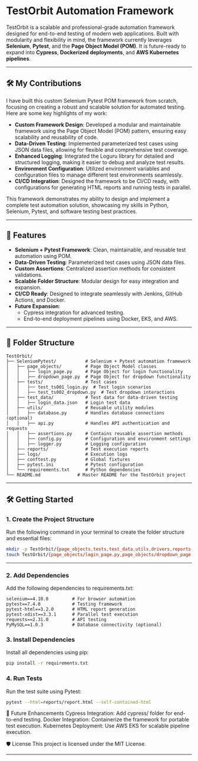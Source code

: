 # TestOrbit Automation Framework

TestOrbit is a scalable and professional-grade automation framework designed for end-to-end testing of modern web applications. Built with modularity and flexibility in mind, the framework currently leverages **Selenium**, **Pytest**, and the **Page Object Model (POM)**. It is future-ready to expand into **Cypress**, **Dockerized deployments**, and **AWS Kubernetes pipelines**.

---

## 🛠️ My Contributions

I have built this custom Selenium Pytest POM framework from scratch, focusing on creating a robust and scalable solution for automated testing. Here are some key highlights of my work:

- **Custom Framework Design**: Developed a modular and maintainable framework using the Page Object Model (POM) pattern, ensuring easy scalability and reusability of code.
- **Data-Driven Testing**: Implemented parameterized test cases using JSON data files, allowing for flexible and comprehensive test coverage.
- **Enhanced Logging**: Integrated the Loguru library for detailed and structured logging, making it easier to debug and analyze test results.
- **Environment Configuration**: Utilized environment variables and configuration files to manage different test environments seamlessly.
- **CI/CD Integration**: Designed the framework to be CI/CD ready, with configurations for generating HTML reports and running tests in parallel.

This framework demonstrates my ability to design and implement a complete test automation solution, showcasing my skills in Python, Selenium, Pytest, and software testing best practices.

---

## 🚀 Features
- **Selenium + Pytest Framework**: Clean, maintainable, and reusable test automation using POM.
- **Data-Driven Testing**: Parameterized test cases using JSON data files.
- **Custom Assertions**: Centralized assertion methods for consistent validations.
- **Scalable Folder Structure**: Modular design for easy integration and expansion.
- **CI/CD Ready**: Designed to integrate seamlessly with Jenkins, GitHub Actions, and Docker.
- **Future Expansion**:
  - Cypress integration for advanced testing.
  - End-to-end deployment pipelines using Docker, EKS, and AWS.

---

## 📂 Folder Structure
```plaintext
TestOrbit/
├── SeleniumPytest/           # Selenium + Pytest automation framework
│   ├── page_objects/         # Page Object Model classes
│   │   ├── login_page.py     # Page Object for login functionality
│   │   ├── dropdown_page.py  # Page Object for dropdown functionality
│   ├── tests/                # Test cases
│   │   ├── test_ts001_login.py  # Test login scenarios
│   │   ├── test_ts002_dropdown.py  # Test dropdown interactions
│   ├── test_data/            # Test data for data-driven testing
│   │   ├── login_data.json   # Login test data
│   ├── utils/                # Reusable utility modules
│   │   ├── database.py       # Handles database connections (optional)
│   │   ├── api.py            # Handles API authentication and requests
│   │   ├── assertions.py     # Contains reusable assertion methods
│   │   ├── config.py         # Configuration and environment settings
│   │   ├── logger.py         # Logging configuration
│   ├── reports/              # Test execution reports
│   ├── logs/                 # Execution logs
│   ├── conftest.py           # Global fixtures
│   ├── pytest.ini            # Pytest configuration
│   └── requirements.txt      # Python dependencies
└── README.md              # Master README for the TestOrbit project
```
---

## 🛠️ Getting Started

### 1. Create the Project Structure
Run the following command in your terminal to create the folder structure and essential files:

```bash
mkdir -p TestOrbit/{page_objects,tests,test_data,utils,drivers,reports,logs} && \
touch TestOrbit/{page_objects/login_page.py,page_objects/dropdown_page.py,tests/test_login.py,tests/test_dropdown.py,test_data/login_data.json,utils/{database.py,api.py,assertions.py,config.py},drivers/chromedriver.exe,reports/.gitkeep,logs/.gitkeep,conftest.py,pytest.ini,requirements.txt,README.md}
```
---

### 2. Add Dependencies
Add the following dependencies to requirements.txt:
```
selenium==4.10.0         # For browser automation
pytest==7.4.0            # Testing framework
pytest-html==3.2.0       # HTML report generation
pytest-xdist==3.3.1      # Parallel test execution
requests==2.31.0         # API testing
PyMySQL==1.0.3           # Database connectivity (optional)
```

### 3. Install Dependencies
Install all dependencies using pip:

```bash
pip install -r requirements.txt
```
### 4. Run Tests
Run the test suite using Pytest:

```bash
pytest --html=reports/report.html --self-contained-html
```

🌟 Future Enhancements
Cypress Integration: Add cypress/ folder for end-to-end testing.
Docker Integration: Containerize the framework for portable test execution.
Kubernetes Deployment: Use AWS EKS for scalable pipeline execution.

🛡️ License
This project is licensed under the MIT License.

---

